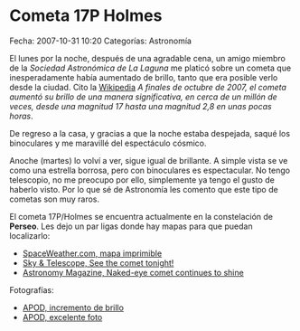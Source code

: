 Cometa 17P Holmes
=================

Fecha: 2007-10-31 10:20
Categorías: Astronomía

El lunes por la noche, después de una agradable cena, un amigo miembro de la _Sociedad Astronómica de La Laguna_ me platicó sobre un cometa que inesperadamente había aumentado de brillo, tanto que era posible verlo desde la ciudad. Cito la [Wikipedia](http://es.wikipedia.org/wiki/17P/Holmes) _A finales de octubre de 2007, el cometa aumentó su brillo de una manera significativa, en cerca de un millón de veces, desde una magnitud 17 hasta una magnitud 2,8 en unas pocas horas_.

<!-- break -->

De regreso a la casa, y gracias a que la noche estaba despejada, saqué los binoculares y me maravillé del espectáculo cósmico.

Anoche (martes) lo volví a ver, sigue igual de brillante. A simple vista se ve como una estrella borrosa, pero con binoculares es espectacular. No tengo telescopio, no me preocupo por ello, simplemente ya tengo el gusto de haberlo visto. Por lo que sé de Astronomía les comento que este tipo de cometas son muy raros.

El cometa 17P/Holmes se encuentra actualmente en la constelación de **Perseo**. Les dejo un par ligas donde hay mapas para que puedan localizarlo:

* [SpaceWeather.com, mapa imprimible](http://spaceweather.com/images2007/24oct07/skymap_north_holmes.gif)
* [Sky & Telescope, See the comet tonight!](http://www.skyandtelescope.com/observing/home/10862521.html)
* [Astronomy Magazine, Naked-eye comet continues to shine](http://www.astronomy.com/asy/default.aspx?c=a&id=6168)

Fotografías:

* [APOD, incremento de brillo](http://antwrp.gsfc.nasa.gov/apod/ap071030.html)
* [APOD, excelente foto](http://antwrp.gsfc.nasa.gov/apod/ap071029.html)
